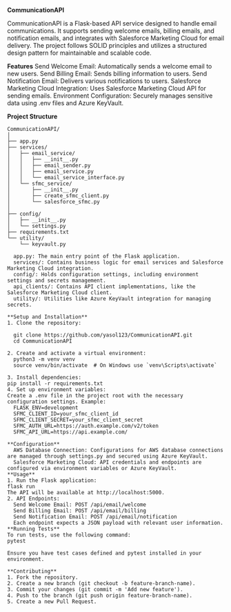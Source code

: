 **CommunicationAPI**

CommunicationAPI is a Flask-based API service designed to handle email communications. 
It supports sending welcome emails, billing emails, and notification emails, and integrates with Salesforce Marketing Cloud for email delivery. 
The project follows SOLID principles and utilizes a structured design pattern for maintainable and scalable code.

**Features**
Send Welcome Email: Automatically sends a welcome email to new users.
Send Billing Email: Sends billing information to users.
Send Notification Email: Delivers various notifications to users.
Salesforce Marketing Cloud Integration: Uses Salesforce Marketing Cloud API for sending emails.
Environment Configuration: Securely manages sensitive data using .env files and Azure KeyVault.

**Project Structure**

```plaintext
CommunicationAPI/
│
├── app.py
├── services/
│   ├── email_service/
│   │   ├── __init__.py
│   │   ├── email_sender.py
│   │   ├── email_service.py
│   │   └── email_service_interface.py
│   └── sfmc_service/
│       ├── __init__.py
│       ├── create_sfmc_client.py
│       └── salesforce_sfmc.py
│
├── config/
│   ├── __init__.py
│   └── settings.py
├── requirements.txt
└── utility/
    └── keyvault.py
  
  app.py: The main entry point of the Flask application.
  services/: Contains business logic for email services and Salesforce Marketing Cloud integration.
  config/: Holds configuration settings, including environment settings and secrets management.
  api_clients/: Contains API client implementations, like the Salesforce Marketing Cloud client.
  utility/: Utilities like Azure KeyVault integration for managing secrets.

**Setup and Installation**
1. Clone the repository:

  git clone https://github.com/yasol123/CommunicationAPI.git
  cd CommunicationAPI

2. Create and activate a virtual environment:
  python3 -m venv venv
  source venv/bin/activate  # On Windows use `venv\Scripts\activate`

3. Install dependencies:
pip install -r requirements.txt
4. Set up environment variables:
Create a .env file in the project root with the necessary configuration settings. Example:
  FLASK_ENV=development
  SFMC_CLIENT_ID=your_sfmc_client_id
  SFMC_CLIENT_SECRET=your_sfmc_client_secret
  SFMC_AUTH_URL=https://auth.example.com/v2/token
  SFMC_API_URL=https://api.example.com/

**Configuration**
  AWS Database Connection: Configurations for AWS database connections are managed through settings.py and secured using Azure KeyVault.
  Salesforce Marketing Cloud: API credentials and endpoints are configured via environment variables or Azure KeyVault.
**Usage**
1. Run the Flask application:
flask run
The API will be available at http://localhost:5000.
2. API Endpoints:
  Send Welcome Email: POST /api/email/welcome
  Send Billing Email: POST /api/email/billing
  Send Notification Email: POST /api/email/notification
  Each endpoint expects a JSON payload with relevant user information.
**Running Tests**
To run tests, use the following command:
pytest

Ensure you have test cases defined and pytest installed in your environment.

**Contributing**
1. Fork the repository.
2. Create a new branch (git checkout -b feature-branch-name).
3. Commit your changes (git commit -m 'Add new feature').
4. Push to the branch (git push origin feature-branch-name).
5. Create a new Pull Request.
